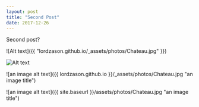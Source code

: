 ```yaml
---
layout: post
title: "Second Post"
date: 2017-12-26
---
```


Second post? 

![Alt text]({{ "lordzason.github.io/_assets/photos/Chateau.jpg" }})

<img src="lordzason.github.io/_assets/photos/Chateau.jpg" alt="Alt text"/>

![an image alt text]({{ lordzason.github.io }}/_assets/photos/Chateau.jpg "an image title")


![an image alt text]({{ site.baseurl }}/assets/photos/Chateau.jpg "an image title")
